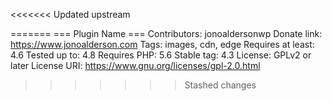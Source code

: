 <<<<<<< Updated upstream

=======
=== Plugin Name ===
Contributors: jonoaldersonwp
Donate link: https://www.jonoalderson.com
Tags: images, cdn, edge
Requires at least: 4.6
Tested up to: 4.8
Requires PHP: 5.6
Stable tag: 4.3
License: GPLv2 or later
License URI: https://www.gnu.org/licenses/gpl-2.0.html
>>>>>>> Stashed changes
